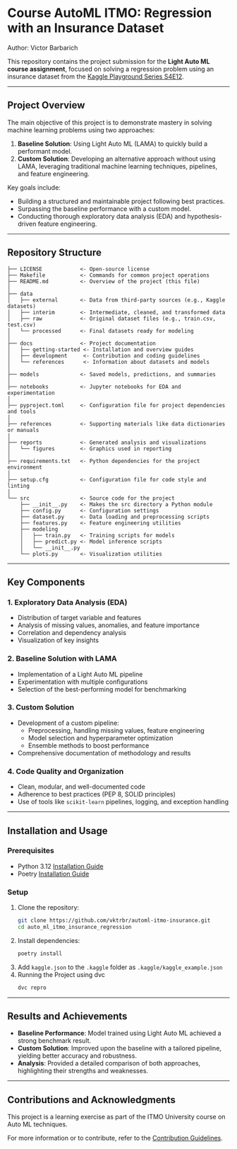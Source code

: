 # Course AutoML ITMO: Regression with an Insurance Dataset

Author: Victor Barbarich

This repository contains the project submission for the **Light Auto ML course assignment**, focused
on solving a regression problem using an insurance dataset from the
[Kaggle Playground Series S4E12](https://www.kaggle.com/competitions/playground-series-s4e12/overview).

---

## Project Overview

The main objective of this project is to demonstrate mastery in solving machine learning problems
using two approaches:

1. **Baseline Solution**: Using Light Auto ML (LAMA) to quickly build a performant model.
2. **Custom Solution**: Developing an alternative approach without using LAMA, leveraging
   traditional machine learning techniques, pipelines, and feature engineering.

Key goals include:

- Building a structured and maintainable project following best practices.
- Surpassing the baseline performance with a custom model.
- Conducting thorough exploratory data analysis (EDA) and hypothesis-driven feature engineering.

---

## Repository Structure

```
├── LICENSE            <- Open-source license
├── Makefile           <- Commands for common project operations
├── README.md          <- Overview of the project (this file)
│
├── data
│   ├── external       <- Data from third-party sources (e.g., Kaggle datasets)
│   ├── interim        <- Intermediate, cleaned, and transformed data
│   ├── raw            <- Original dataset files (e.g., train.csv, test.csv)
│   └── processed      <- Final datasets ready for modeling
│
├── docs               <- Project documentation
│   ├── getting-started <- Installation and overview guides
│   ├── development     <- Contribution and coding guidelines
│   └── references      <- Information about datasets and models
│
├── models             <- Saved models, predictions, and summaries
│
├── notebooks          <- Jupyter notebooks for EDA and experimentation
│
├── pyproject.toml     <- Configuration file for project dependencies and tools
│
├── references         <- Supporting materials like data dictionaries or manuals
│
├── reports            <- Generated analysis and visualizations
│   └── figures        <- Graphics used in reporting
│
├── requirements.txt   <- Python dependencies for the project environment
│
├── setup.cfg          <- Configuration file for code style and linting
│
└── src                <- Source code for the project
    ├── __init__.py    <- Makes the src directory a Python module
    ├── config.py      <- Configuration settings
    ├── dataset.py     <- Data loading and preprocessing scripts
    ├── features.py    <- Feature engineering utilities
    ├── modeling
    │   ├── train.py   <- Training scripts for models
    │   ├── predict.py <- Model inference scripts
    │   └── __init__.py
    └── plots.py       <- Visualization utilities
```

---

## Key Components

### 1. **Exploratory Data Analysis (EDA)**

- Distribution of target variable and features
- Analysis of missing values, anomalies, and feature importance
- Correlation and dependency analysis
- Visualization of key insights

### 2. **Baseline Solution with LAMA**

- Implementation of a Light Auto ML pipeline
- Experimentation with multiple configurations
- Selection of the best-performing model for benchmarking

### 3. **Custom Solution**

- Development of a custom pipeline:
    - Preprocessing, handling missing values, feature engineering
    - Model selection and hyperparameter optimization
    - Ensemble methods to boost performance
- Comprehensive documentation of methodology and results

### 4. **Code Quality and Organization**

- Clean, modular, and well-documented code
- Adherence to best practices (PEP 8, SOLID principles)
- Use of tools like `scikit-learn` pipelines, logging, and exception handling

---

## Installation and Usage

### Prerequisites

- Python 3.12 [Installation Guide](https://www.python.org/downloads/)
- Poetry [Installation Guide](https://python-poetry.org/docs/#installation)

### Setup

1. Clone the repository:
   ```bash
   git clone https://github.com/vktrbr/automl-itmo-insurance.git
   cd auto_ml_itmo_insurance_regression
   ```
2. Install dependencies:
   ```bash
   poetry install
   ```
3. Add `kaggle.json` to the `.kaggle` folder as `.kaggle/kaggle_example.json`
4. Running the Project using dvc
    ```bash
    dvc repro
    ```

---

## Results and Achievements

- **Baseline Performance**: Model trained using Light Auto ML achieved a strong benchmark result.
- **Custom Solution**: Improved upon the baseline with a tailored pipeline, yielding better accuracy
  and robustness.
- **Analysis**: Provided a detailed comparison of both approaches, highlighting their strengths and
  weaknesses.

---

## Contributions and Acknowledgments

This project is a learning exercise as part of the ITMO University course on Auto ML techniques.

For more information or to contribute, refer to
the [Contribution Guidelines](/docs/docs/development/contributing.md).
